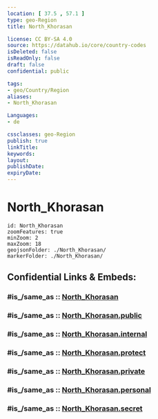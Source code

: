 ```yaml
---
location: [ 37.5 , 57.1 ] 
type: geo-Region
title: North_Khorasan

license: CC BY-SA 4.0
source: https://datahub.io/core/country-codes
isDeleted: false
isReadOnly: false
draft: false
confidential: public

tags:
- geo/Country/Region
aliases:
- North_Khorasan

Languages:
- de

cssclasses: geo-Region
publish: true
linkTitle: 
keywords: 
layout: 
publishDate: 
expiryDate: 
---
```


# North_Khorasan

```leaflet
id: North_Khorasan
zoomFeatures: true 
minZoom: 2 
maxZoom: 18
geojsonFolder: ./North_Khorasan/
markerFolder: ./North_Khorasan/
```


## Confidential Links & Embeds: 

### #is_/same_as :: [North_Khorasan](/_Standards/Earth/Continent/Asia/Asia~West/Iran/provinces~Iran/North_Khorasan.md) 

### #is_/same_as :: [North_Khorasan.public](/_public/Earth/Continent/Asia/Asia~West/Iran/provinces~Iran/North_Khorasan.public.md) 

### #is_/same_as :: [North_Khorasan.internal](/_internal/Earth/Continent/Asia/Asia~West/Iran/provinces~Iran/North_Khorasan.internal.md) 

### #is_/same_as :: [North_Khorasan.protect](/_protect/Earth/Continent/Asia/Asia~West/Iran/provinces~Iran/North_Khorasan.protect.md) 

### #is_/same_as :: [North_Khorasan.private](/_private/Earth/Continent/Asia/Asia~West/Iran/provinces~Iran/North_Khorasan.private.md) 

### #is_/same_as :: [North_Khorasan.personal](/_personal/Earth/Continent/Asia/Asia~West/Iran/provinces~Iran/North_Khorasan.personal.md) 

### #is_/same_as :: [North_Khorasan.secret](/_secret/Earth/Continent/Asia/Asia~West/Iran/provinces~Iran/North_Khorasan.secret.md)


